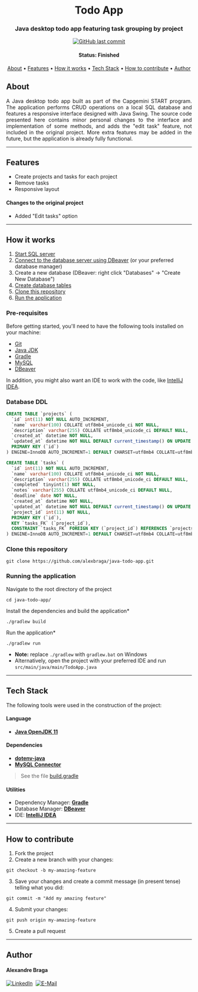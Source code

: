 <h1 align="center">
  Todo App
</h1>

<h3 align="center">
    Java desktop todo app featuring task grouping by project
</h3>

<p align="center">
  <a href="https://github.com/alexbraga/java-todo-app/commits/master"><img alt="GitHub last commit" src="https://img.shields.io/github/last-commit/alexbraga/java-todo-app"></a>
  <!-- <a href="https://github.com/alexbraga/java-todo-app/blob/master/LICENSE"><img alt="GitHub license" src="https://img.shields.io/github/license/alexbraga/java-todo-app?label=license"></a> -->
</p>

<h4 align="center">
	 Status: Finished
</h4>

<p align="center">
 <a href="#about">About</a> •
 <a href="#features">Features</a> •
 <a href="#how-it-works">How it works</a> •
 <a href="#tech-stack">Tech Stack</a> •
 <a href="#how-to-contribute">How to contribute</a> •
 <a href="#author">Author</a> <!--•
 <a href="#license">License</a> -->

</p>

## About

<p align="justify">A Java desktop todo app built as part of the Capgemini START program. The application performs CRUD operations on a local SQL database and features a responsive interface designed with Java Swing. The source code presented here contains minor personal changes to the interface and implementation of some methods, and adds the "edit task" feature, not included in the original project. More extra features may be added in the future, but the application is already fully functional.</p>

---

## Features

- Create projects and tasks for each project
- Remove tasks
- Responsive layout

#### Changes to the original project

- Added "Edit tasks" option

---

## How it works

1. <a href="https://mariadb.com/kb/en/starting-and-stopping-mariadb-automatically/">Start SQL server</a>
2. <a href="https://dbeaver.com/docs/wiki/Create-Connection/">Connect to the database server using DBeaver</a> (or your preferred database manager)
3. Create a new database (DBeaver: right click "Databases" -> "Create New Database")
4. <a href="#database-ddl">Create database tables</a>
5. <a href="#clone-this-repository">Clone this repository</a>
6. <a href="#running-the-application">Run the application</a>

### Pre-requisites

Before getting started, you'll need to have the following tools installed on your machine:

- [Git](https://git-scm.com)
- [Java JDK](https://www.oracle.com/java/technologies/downloads/)
- [Gradle](https://gradle.org/)
- [MySQL](https://mariadb.org/)
- [DBeaver](https://dbeaver.io/)

In addition, you might also want an IDE to work with the code, like
[IntelliJ IDEA](https://www.jetbrains.com/idea/).

### Database DDL

```sql
CREATE TABLE `projects` (
  `id` int(11) NOT NULL AUTO_INCREMENT,
  `name` varchar(100) COLLATE utf8mb4_unicode_ci NOT NULL,
  `description` varchar(255) COLLATE utf8mb4_unicode_ci DEFAULT NULL,
  `created_at` datetime NOT NULL,
  `updated_at` datetime NOT NULL DEFAULT current_timestamp() ON UPDATE current_timestamp(),
  PRIMARY KEY (`id`)
) ENGINE=InnoDB AUTO_INCREMENT=1 DEFAULT CHARSET=utf8mb4 COLLATE=utf8mb4_unicode_ci;
```

```sql
CREATE TABLE `tasks` (
  `id` int(11) NOT NULL AUTO_INCREMENT,
  `name` varchar(100) COLLATE utf8mb4_unicode_ci NOT NULL,
  `description` varchar(255) COLLATE utf8mb4_unicode_ci DEFAULT NULL,
  `completed` tinyint(1) NOT NULL,
  `notes` varchar(255) COLLATE utf8mb4_unicode_ci DEFAULT NULL,
  `deadline` date NOT NULL,
  `created_at` datetime NOT NULL,
  `updated_at` datetime NOT NULL DEFAULT current_timestamp() ON UPDATE current_timestamp(),
  `project_id` int(11) NOT NULL,
  PRIMARY KEY (`id`),
  KEY `tasks_FK` (`project_id`),
  CONSTRAINT `tasks_FK` FOREIGN KEY (`project_id`) REFERENCES `projects` (`id`) ON DELETE CASCADE ON UPDATE CASCADE
) ENGINE=InnoDB AUTO_INCREMENT=1 DEFAULT CHARSET=utf8mb4 COLLATE=utf8mb4_unicode_ci;
```

### Clone this repository

```
git clone https://github.com/alexbraga/java-todo-app.git
```

### Running the application

Navigate to the root directory of the project

```
cd java-todo-app/
```

Install the dependencies and build the application*
```
./gradlew build
```

Run the application*
```
./gradlew run
```

- **Note:** replace `./gradlew` with `gradlew.bat` on Windows
- Alternatively, open the project with your preferred IDE and run `src/main/java/main/TodoApp.java`

---

## Tech Stack

The following tools were used in the construction of the project:

#### **Language**

- **[Java OpenJDK 11](https://www.oracle.com/java/technologies/downloads/)**

#### **Dependencies**

- **[dotenv-java](https://github.com/cdimascio/dotenv-java)**
- **[MySQL Connector](https://mvnrepository.com/artifact/mysql/mysql-connector-java)**

> See the file
> [build.gradle](https://github.com/alexbraga/java-todo-app/blob/master/build.gradle)

#### **Utilities**

- Dependency Manager: **[Gradle](https://gradle.org/)**
- Database Manager: **[DBeaver](https://dbeaver.io/)**
- IDE: **[IntelliJ IDEA](https://www.jetbrains.com/idea/)**

---

## How to contribute

1. Fork the project
2. Create a new branch with your changes:
```
git checkout -b my-amazing-feature
```
3. Save your changes and create a commit message (in present tense) telling what you did:
```
git commit -m "Add my amazing feature"
```
4. Submit your changes:
```
git push origin my-amazing-feature
```
5. Create a pull request

---

## Author

<h4>Alexandre Braga</h4>

<div>
<a href="https://www.linkedin.com/in/alexgbraga/" target="_blank"><img src="https://img.shields.io/badge/-LinkedIn-blue?style=for-the-badge&logo=Linkedin&logoColor=white" alt="LinkedIn"></a>&nbsp;
<a href="mailto:contato@alexbraga.com.br" target="_blank"><img src="https://img.shields.io/badge/-email-c14438?style=for-the-badge&logo=Gmail&logoColor=white" alt="E-Mail"></a>
</div>



<!-- ## License

This project is under the [MIT License](./LICENSE). -->
